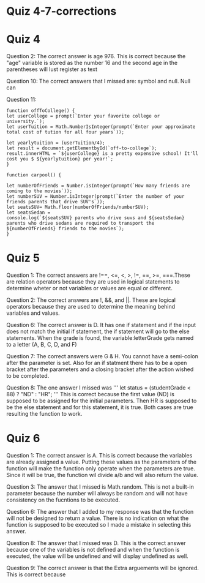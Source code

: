 # Quiz 4-7-corrections
# Quiz 4
Question 2: The correct answer is age 976. This is correct because the "age" variable is stored as the number 16 and the second age in the parentheses will lust register as text

Question 10: The correct answers that I missed are: symbol and null. Null can

Question 11:  
```
function offToCollege() {
let userCollege = prompt(`Enter your favorite college or university.`);
let userTuition = Math.NumberIsInteger(prompt(`Enter your approximate total cost of tution for all four years`));

let yearlytuition = (userTuition/4);
let result = document.getElementbyId(`off-to-college`);
result.innerHTML = `${userCollege} is a pretty expensive school! It'll cost you $ ${yearlytuition} per year!`;
}

function carpool() {

let numberOfFriends = Number.isInteger(prompt(`How many friends are coming to the movies`));
let numberSUV = Number.isInteger(prompt(`Enter the number of your friends parents that drive SUV's`));
let seatsSUV= Math.floor(numberOfFriends/numberSUV);
let seatsSedan = 
console.log(`${seatsSUV} parents who drive suvs and ${seatsSedan} parents who drive sedans are required to transport the ${numberOfFriends} friends to the movies`);
}
```
# Quiz 5
Question 1: The correct answers are !==, <=, <, >, !=, ==, >=, ===.These are relation operators because they are used in logical statements to determine wheter or not variables or values are equal or different.

Question 2: The correct answers are !, &&, and ||. These are logical operators because they are used to determine the meaning behind variables and values.

Question 6: The correct answer is D. It has one if statement and if the input does not match the initial if statement, the if statement will go to the else statements. When the grade is found, the variable:letterGrade gets named to a letter (A, B, C, D, and F)

Question 7: The correct answers were G & H. You cannot have a semi-colon after the parameter is set. Also for an if statment there has to be a open bracket after the parameters and a closing bracket after the action wished to be completed.

Question 8: The one answer I missed was 
'''
let status = (studentGrade < 88) ? "ND" : "HR";
'''
This is correct because the first value (ND) is supposed to be assigned for the initial parameters. Then HR is supposed to be the else statement and for this statement, it is true. Both cases are true resulting the function to work.
# Quiz 6 
Question 1: The correct answer is A. This is correct because the variables are already assigned a value. Putting these values as the parameters of the function will make the function only operate when the parameters are true. Since it will be true, the function wil divide a/b and will also return the value.

Question 3: The answer that I missed is Math.random. This is not a built-in parameter because the number will always be random and will not have consistency on the fucntions to be executed.

Question 6: The answer that I added to my response was that the function will not be designed to return a value. There is no indication on what the function is supposed to be executed so I made a mistake in selecting this answer.

Question 8: The answer that I missed was D. This is the correct answer because one of the variables is not defined and when the function is executed, the value will be undefined and will display undefined as well.

Question 9: The correct answer is that the Extra arguements will be ignored. This is correct because 
